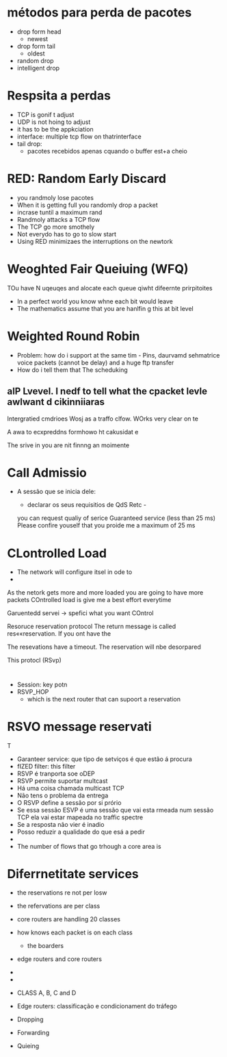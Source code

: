 # métodos para perda de pacotes
- drop form head
	- newest
- drop form tail
	- oldest
- random drop
- intelligent drop


# Respsita a perdas
- TCP is gonif t adjust
- UDP is not hoing to adjust
- it has to be the appkciation
- interface: multiple tcp flow on thatrinterface
- tail drop:
	- pacotes recebidos apenas cquando o buffer est+a cheio


# RED: Random Early Discard
- you randmoly lose pacotes
- When it is getting full you randomly drop a packet
- incrase tuntil a maximum rand
- Randmoly attacks a TCP flow
- The TCP go more smothely
- Not everydo has to go to slow start
- Using RED minimizaes the interruptions on the newtork


# Weoghted Fair Queiuing (WFQ)
TOu have N uqeuqes and alocate each queue qiwht difeernte prirpitoites
- In a perfect world you know whne each bit would leave
- The mathematics assume that you are hanlfin g this at bit level


# Weighted Round Robin
- Problem: how do i support at the same tim	- Pins, daurvamd sehmatrice voice packets (cannot be delay) and a huge ftp transfer
- How do i tell them that
The scheduking 
	
## aIP Lvevel. I nedf to tell what the cpacket levle awIwant d cikinniiaras
Intergratied cmdrioes
Wosj as a traffo clfow.
	WOrks very clear on te 

A awa to ecxpreddns formhowo ht cakusidat e

The srive in you are nit finnng an moimente

# Call Admissio
- A sessão que se inicia dele:
	-	declarar os seus requisitios de QdS
	Retc	-	

	you can request qualiy of serice
	Guaranteed service (less than 25 ms)
		Please confire youself that you proide me a maximum  of 25 ms

# CLontrolled Load
- The network will configure itsel in ode to 
-


As the netork gets more and more loaded you are going to have more packets
COntrolled load is give me a best effort everytime

Garuentedd servei -> spefici what you want
COntrol


Resoruce reservation protocol
The return message is called res««reservation.
If you ont have the 

The resevations have a timeout.
The reservation will nbe desorpared

This protocl (RSvp)

# 
- Session: key potn
- RSVP_HOP
	- which is the next router that can supoort a reservation


# RSVO message reservati
 T

- Garanteer service: que tipo de setviços é que estão á procura
- fIZED filter: this filter 
- RSVP é tranporta soe oDEP
- RSVP permite suportar multcast
- Há uma coisa chamada multicast TCP
- Não tens o problema da entrega
- O RSVP define a sessão por si prório
- Se essa sessão ESVP é uma sessão que vai esta rmeada num sessão TCP ela vai estar mapeada no traffic spectre
- Se a resposta não vier é inadio
- Posso reduzir a qualidade do que esá a pedir
-
- The number of flows that go trhough a core area is 



# Diferrnetitate services
- the reservations re not per losw
- the refervations are per class
- core routers are handling 20 classes
- how knows each packet is on each class
	- 	the boarders


- edge routers and core routers
-
-
- CLASS A, B, C and D
- Edge routers: classificação e condicionament do tráfego
- Dropping
- Forwarding 
- Quieing



